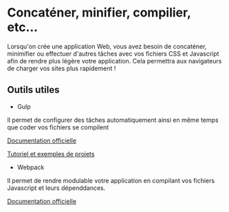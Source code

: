 # Concaténer, minifier, compilier, etc...

Lorsqu'on crée une application Web, vous avez besoin de concaténer, minimifier ou effectuer d'autres tâches avec vos fichiers CSS et Javascript afin de rendre plus légère votre application.
Cela permettra aux navigateurs de charger vos sites plus rapidement !

## Outils utiles

- Gulp

Il permet de configurer des tâches automatiquement ainsi en même temps que coder vos fichiers se compilent

[Documentation officielle](https://gulpjs.com/)

[Tutoriel et exemples de projets](https://github.com/BloomPhilippe/intro-gulp)

- Webpack

Il permet de rendre modulable votre application en compilant vos fichiers Javascript et leurs dépenddances.

[Documentation officielle](https://webpack.js.org/)




